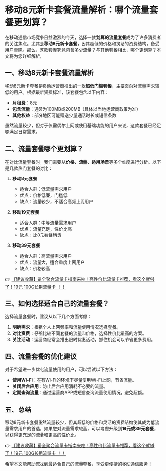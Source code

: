 # 移动8元新卡套餐流量解析：哪个流量套餐更划算？

在移动通信市场竞争日益激烈的今天，选择一款**划算的流量套餐**成为了许多消费者的关注焦点。尤其是**移动8元新卡套餐**，因其超低的价格和灵活的资费结构，备受用户青睐。那么，这款套餐究竟包含多少流量？与其他套餐相比，哪个更划算？本文将为您详细解析。

## 一、移动8元新卡套餐流量解析

移动8元新卡套餐是移动运营商推出的一款**超低门槛套餐**，主要面向对流量需求较低的用户。根据最新资费标准，该套餐包含以下内容：

- **月租费**：8元
- **包含流量**：通常为100MB或200MB（具体以当地运营商政策为准）
- **其他权益**：部分地区可能赠送少量通话时长或短信条数

虽然流量较少，但对于仅需偶尔上网或使用基础功能的用户来说，这款套餐已经足够满足日常需求。

## 二、流量套餐哪个更划算？

在对比流量套餐时，我们需要从**价格、流量、适用场景**等多个维度进行分析。以下是几款热门套餐的对比：

1. **移动8元套餐**
   - 适合人群：低流量需求用户
   - 优点：价格低廉，门槛低
   - 缺点：流量较少，不适合高频上网用户

2. **移动19元套餐**
   - 适合人群：中等流量需求用户
   - 优点：流量充足，性价比高
   - 缺点：比8元套餐稍贵

3. **移动39元套餐**
   - 适合人群：高流量需求用户
   - 优点：流量大，适合重度上网用户
   - 缺点：价格较高

👉 [【建议收藏】最全聚合流量卡指南来啦！高性价比流量卡推荐，看这个就够了！19元 100G长期流量卡 ！！](https://bit.ly/Liuliangka)

## 三、如何选择适合自己的流量套餐？

选择流量套餐时，建议从以下几个方面考虑：

1. **明确需求**：根据个人上网频率和流量使用情况选择套餐。
2. **对比资费**：仔细比较不同套餐的流量和价格，选择性价比最高的方案。
3. **关注活动**：运营商经常会推出限时优惠活动，抓住机会可以节省更多费用。

## 四、流量套餐的优化建议

对于希望进一步优化流量使用的用户，可以尝试以下方法：

- **使用Wi-Fi**：在有Wi-Fi的环境下尽量使用Wi-Fi上网，节省流量。
- **关闭后台应用**：防止后台应用消耗不必要的流量。
- **定期查询流量**：通过运营商APP或短信查询流量使用情况，避免超额。

## 五、总结

移动8元新卡套餐虽然流量较少，但其超低的价格和灵活的资费结构使其成为低流量需求用户的首选。如果您对流量需求较高，可以考虑升级到**19元或39元套餐**，以获得更充足的流量和更高的性价比。

👉 [【建议收藏】最全聚合流量卡指南来啦！高性价比流量卡推荐，看这个就够了！19元 100G长期流量卡 ！！](https://bit.ly/Liuliangka)

希望本文能帮助您找到最适合自己的流量套餐，享受更便捷的移动通信服务！